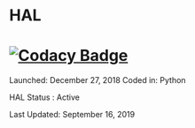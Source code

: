# HAL

# [![Codacy Badge](https://api.codacy.com/project/badge/Grade/3b064591ab4d40a4a0b2ed87788194b3)](https://www.codacy.com?utm_source=github.com&amp;utm_medium=referral&amp;utm_content=Darkarea51/HAL&amp;utm_campaign=Badge_Grade)

Launched: December 27, 2018 
Coded in: Python

HAL Status : Active

Last Updated: September 16, 2019 
 







